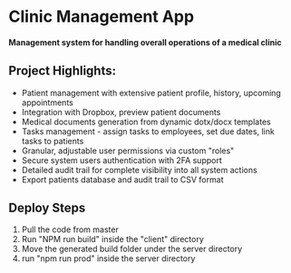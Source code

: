 # Clinic Management App

#### Management system for handling overall operations of a medical clinic

## Project Highlights:

* Patient management with extensive patient profile, history, upcoming appointments
* Integration with Dropbox, preview patient documents
* Medical documents generation from dynamic dotx/docx templates
* Tasks management - assign tasks to employees, set due dates, link tasks to patients
* Granular, adjustable user permissions via custom "roles"
* Secure system users authentication with 2FA support
* Detailed audit trail for complete visibility into all system actions 
* Export patients database and audit trail to CSV format

## Deploy Steps
1. Pull the code from master
2. Run "NPM run build" inside the "client" directory
3. Move the generated build folder under the server directory
4. run "npm run prod" inside the server directory